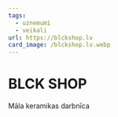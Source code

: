 ```yaml
---
tags:
  - uznemumi
  - veikali
url: https://blckshop.lv
card_image: /blckshop.lv.webp
---
```


# BLCK SHOP

Māla keramikas darbnīca
